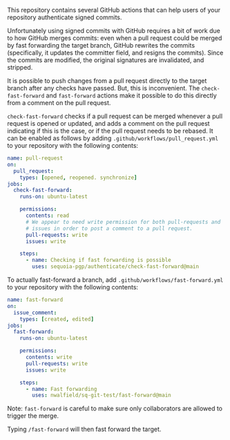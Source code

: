 This repository contains several GitHub actions that can help users of
your repository authenticate signed commits.

Unfortunately using signed commits with GitHub requires a bit of work
due to how GitHub merges commits: even when a pull request could be
merged by fast forwarding the target branch, GitHub rewrites the
commits (specifically, it updates the committer field, and resigns the
commits).  Since the commits are modified, the original signatures are
invalidated, and stripped.

It is possible to push changes from a pull request directly to the
target branch after any checks have passed.  But, this is
inconvenient.  The `check-fast-forward` and `fast-forward` actions
make it possible to do this directly from a comment on the pull
request.

`check-fast-forward` checks if a pull request can be merged whenever a
pull request is opened or updated, and adds a comment on the pull
request indicating if this is the case, or if the pull request needs
to be rebased.  It can be enabled as follows by adding
`.github/workflows/pull_request.yml` to your repository with the
following contents:

```yaml
name: pull-request
on:
  pull_request:
    types: [opened, reopened. synchronize]
jobs:
  check-fast-forward:
    runs-on: ubuntu-latest

    permissions:
      contents: read
      # We appear to need write permission for both pull-requests and
      # issues in order to post a comment to a pull request.
      pull-requests: write
      issues: write

    steps:
      - name: Checking if fast forwarding is possible
        uses: sequoia-pgp/authenticate/check-fast-forward@main
```

To actually fast-forward a branch, add
`.github/workflows/fast-forward.yml` to your repository with the
following contents:

```yaml
name: fast-forward
on:
  issue_comment:
    types: [created, edited]
jobs:
  fast-forward:
    runs-on: ubuntu-latest

    permissions:
      contents: write
      pull-requests: write
      issues: write

    steps:
      - name: Fast forwarding
        uses: nwalfield/sq-git-test/fast-forward@main
```

Note: `fast-forward` is careful to make sure only collaborators are
allowed to trigger the merge.

Typing `/fast-forward` will then fast forward the target.

